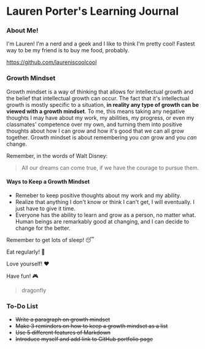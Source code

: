 # Lauren Porter's Learning Journal

### About Me!

I'm Lauren! I'm a nerd and a geek and I like to think I'm pretty cool! Fastest way to be my friend is to buy me food, probably.

https://github.com/laureniscoolcool

### Growth Mindset

Growth mindset is a way of thinking that allows for intellectual growth and the belief that intellectual growth can occur. The fact that it's intellectual growth is mostly specific to a situation, **in reality any type of growth can be viewed with a growth mindset**. To me, this means taking any negative thoughts I may have about my work, my abilities, my progress, or even my classmates' competence over my own, and turning them into positive thoughts about how I can grow and how it's good that we can all grow together. Growth mindset is about remembering you *can* grow and you *can* change.

Remember, in the words of Walt Disney:
> All our dreams can come true, if we have the courage to pursue them.

#### Ways to Keep a Growth Mindset
- Remeber to keep positive thoughts about my work and my ability.
- Realize that anything I don't know or think I can't get, I will eventually. I just have to give it time.
- Everyone has the ability to learn and grow as a person, no matter what. Human beings are remarkably good at changing, and I can decide to change for the better.

Remember to get lots of sleep! :sleeping:

Eat regularly! :ramen:

Love yourself! :hearts:

Have fun! :video_game:

>dragonfly

### To-Do List
- ~~Write a paragraph on growth mindset~~
- ~~Make 3 reminders on how to keep a growth mindset as a list~~
- ~~Use 5 different features of Markdown~~
- ~~Introduce myself and add link to GitHub portfolio page~~
